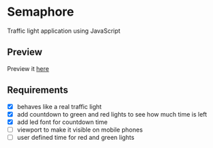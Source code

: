 # Semaphore
Traffic light application using JavaScript

## Preview
Preview it [here](https://rawgit.com/happyHooman/Semaphore/master/index.html)

## Requirements
 - [x] behaves like a real traffic light
 - [x] add countdown to green and red lights to see how much time is left
 - [x] add led font for countdown time
 - [ ] viewport to make it visible on mobile phones
 - [ ] user defined time for red and green lights
